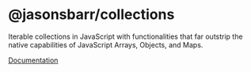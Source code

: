 # @jasonsbarr/collections

Iterable collections in JavaScript with functionalities that far outstrip the native capabilities of JavaScript Arrays, Objects, and Maps.

[Documentation](https://github.com/jasonsbarr/functional/tree/main/docs/collections)
